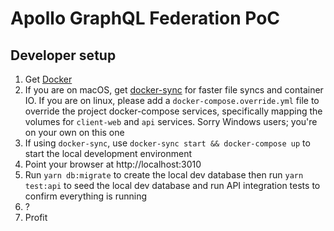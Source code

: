 # Apollo GraphQL Federation PoC

## Developer setup

1. Get [Docker](https://www.docker.com/get-started)
2. If you are on macOS, get [docker-sync](http://docker-sync.io/) for faster file
syncs and container IO. If you are on linux, please add a `docker-compose.override.yml` 
file to override the project docker-compose services, specifically mapping the volumes 
for `client-web` and `api` services. Sorry Windows users; you're on your own on this one
3. If using `docker-sync`, use `docker-sync start && docker-compose up` to start the local
development environment
4. Point your browser at http://localhost:3010
5. Run `yarn db:migrate` to create the local dev database then run `yarn test:api` to seed the
local dev database and run API integration tests to confirm everything is running
5. ?
6. Profit
